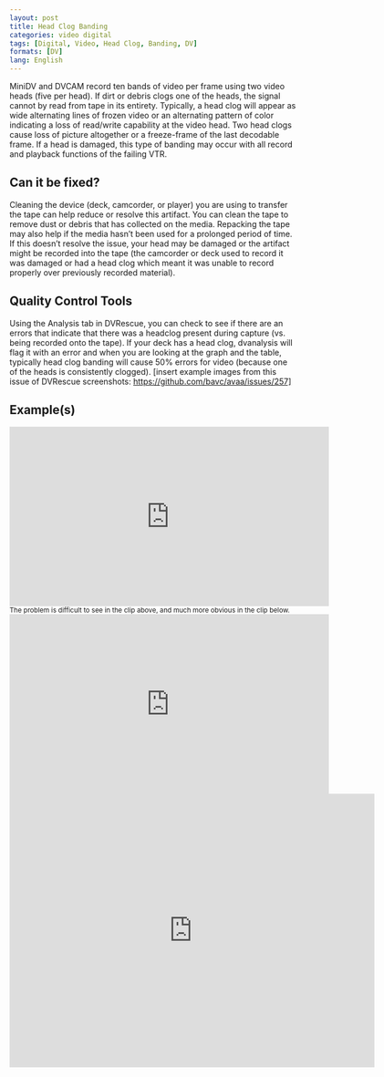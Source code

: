 ```yaml
---
layout: post
title: Head Clog Banding
categories: video digital
tags: [Digital, Video, Head Clog, Banding, DV]
formats: [DV]
lang: English
---
```

MiniDV and DVCAM record ten bands of video per frame using two video heads (five per head). If dirt or debris clogs one of the heads, the signal cannot by read from tape in its entirety. Typically, a head clog will appear as wide alternating lines of frozen video or an alternating pattern of color indicating a loss of read/write capability at the video head. Two head clogs cause loss of picture altogether or a freeze-frame of the last decodable frame. If a head is damaged, this type of banding may occur with all record and playback functions of the failing VTR.

## Can it be fixed?

Cleaning the device (deck, camcorder, or player) you are using to transfer the tape can help reduce or resolve this artifact. You can clean the tape to remove dust or debris that has collected on the media. Repacking the tape may also help if the media hasn’t been used for a prolonged period of time. If this doesn’t resolve the issue, your head may be damaged or the artifact might be recorded into the tape (the camcorder or deck used to record it was damaged or had a head clog which meant it was unable to record properly over previously recorded material).

## Quality Control Tools
Using the Analysis tab in DVRescue, you can check to see if there are an errors that indicate that there was a headclog present during capture (vs. being recorded onto the tape). If your deck has a head clog, dvanalysis will flag it with an error and when you are looking at the graph and the table, typically head clog banding will cause 50% errors for video (because one of the heads is consistently clogged).
[insert example images from this issue of DVRescue screenshots: https://github.com/bavc/avaa/issues/257]

## Example(s)

<iframe src="https://archive.org/embed/AVAADVHeadclog1" width="560" height="315" frameborder="0" webkitallowfullscreen="true" mozallowfullscreen="true" allowfullscreen></iframe><br>
<sub>The problem is difficult to see in the clip above, and much more obvious in the clip below.</sub><br>

<iframe src="https://archive.org/embed/AVAADVHeadclog2" width="560" height="315" frameborder="0" webkitallowfullscreen="true" mozallowfullscreen="true" allowfullscreen></iframe><br>

<iframe src="https://archive.org/embed/camcorder_headclog-banding_baddvoverwrite_202502" width="640" height="480" frameborder="0" webkitallowfullscreen="true" mozallowfullscreen="true" allowfullscreen></iframe>

